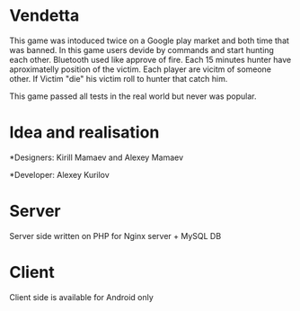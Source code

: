 # Vendetta

This game was intoduced twice on a Google play market and both time that was banned. In this game users devide by commands and start hunting each other. Bluetooth used like approve of fire. Each 15 minutes hunter have aproximatelly position of the victim.
Each player are vicitm of someone other. If Victim "die" his victim roll to hunter that catch him.

This game passed all tests in the real world but never was popular.

# Idea and realisation
*Designers: Kirill Mamaev and Alexey Mamaev

*Developer: Alexey Kurilov

# Server
Server side written on PHP for Nginx server + MySQL DB

# Client
Client side is available for Android only
